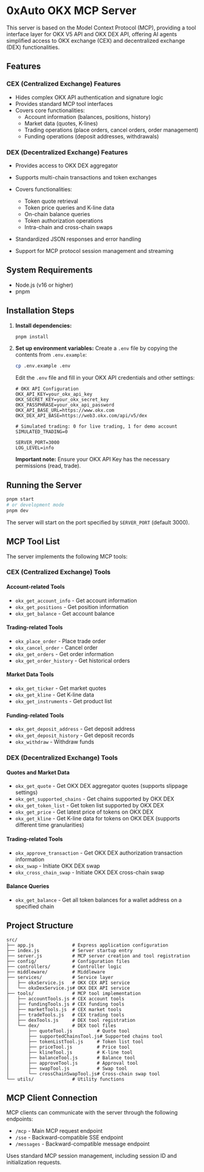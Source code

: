 # 0xAuto OKX MCP Server

This server is based on the Model Context Protocol (MCP), providing a tool interface layer for OKX V5 API and OKX DEX API,
offering AI agents simplified access to OKX exchange (CEX) and decentralized exchange (DEX) functionalities.

## Features

### CEX (Centralized Exchange) Features
- Hides complex OKX API authentication and signature logic
- Provides standard MCP tool interfaces
- Covers core functionalities:
    - Account information (balances, positions, history)
    - Market data (quotes, K-lines)
    - Trading operations (place orders, cancel orders, order management)
    - Funding operations (deposit addresses, withdrawals)

### DEX (Decentralized Exchange) Features
- Provides access to OKX DEX aggregator
- Supports multi-chain transactions and token exchanges
- Covers functionalities:
    - Token quote retrieval
    - Token price queries and K-line data
    - On-chain balance queries
    - Token authorization operations
    - Intra-chain and cross-chain swaps

- Standardized JSON responses and error handling
- Support for MCP protocol session management and streaming

## System Requirements

- Node.js (v16 or higher)
- pnpm

## Installation Steps

1. **Install dependencies:**
   ```bash
   pnpm install
   ```

2. **Set up environment variables:**
   Create a `.env` file by copying the contents from `.env.example`:
   ```bash
   cp .env.example .env
   ```
   Edit the `.env` file and fill in your OKX API credentials and other settings:
   ```
   # OKX API Configuration
   OKX_API_KEY=your_okx_api_key
   OKX_SECRET_KEY=your_okx_secret_key
   OKX_PASSPHRASE=your_okx_api_password
   OKX_API_BASE_URL=https://www.okx.com
   OKX_DEX_API_BASE=https://web3.okx.com/api/v5/dex
   
   # Simulated trading: 0 for live trading, 1 for demo account
   SIMULATED_TRADING=0
   
   SERVER_PORT=3000
   LOG_LEVEL=info
   ```
   **Important note:** Ensure your OKX API Key has the necessary permissions (read, trade).

## Running the Server

```bash
pnpm start
# or development mode
pnpm dev
```

The server will start on the port specified by `SERVER_PORT` (default 3000).

## MCP Tool List

The server implements the following MCP tools:

### CEX (Centralized Exchange) Tools

#### Account-related Tools
- `okx_get_account_info` - Get account information
- `okx_get_positions` - Get position information
- `okx_get_balance` - Get account balance

#### Trading-related Tools
- `okx_place_order` - Place trade order
- `okx_cancel_order` - Cancel order
- `okx_get_orders` - Get order information
- `okx_get_order_history` - Get historical orders

#### Market Data Tools
- `okx_get_ticker` - Get market quotes
- `okx_get_kline` - Get K-line data
- `okx_get_instruments` - Get product list

#### Funding-related Tools
- `okx_get_deposit_address` - Get deposit address
- `okx_get_deposit_history` - Get deposit records
- `okx_withdraw` - Withdraw funds

### DEX (Decentralized Exchange) Tools

#### Quotes and Market Data
- `okx_get_quote` - Get OKX DEX aggregator quotes (supports slippage settings)
- `okx_get_supported_chains` - Get chains supported by OKX DEX
- `okx_get_token_list` - Get token list supported by OKX DEX
- `okx_get_price` - Get latest price of tokens on OKX DEX
- `okx_get_kline` - Get K-line data for tokens on OKX DEX (supports different time granularities)

#### Trading-related Tools
- `okx_approve_transaction` - Get OKX DEX authorization transaction information
- `okx_swap` - Initiate OKX DEX swap
- `okx_cross_chain_swap` - Initiate OKX DEX cross-chain swap

#### Balance Queries
- `okx_get_balance` - Get all token balances for a wallet address on a specified chain

## Project Structure

```
src/
├── app.js              # Express application configuration
├── index.js            # Server startup entry
├── server.js           # MCP server creation and tool registration
├── config/             # Configuration files
├── controllers/        # Controller logic
├── middleware/         # Middleware
├── services/           # Service layer
│   ├── okxService.js   # OKX CEX API service
│   └── okxDexService.js# OKX DEX API service
├── tools/              # MCP tool implementation
│   ├── accountTools.js # CEX account tools
│   ├── fundingTools.js # CEX funding tools
│   ├── marketTools.js  # CEX market tools
│   ├── tradeTools.js   # CEX trading tools
│   ├── dexTools.js     # DEX tool registration
│   └── dex/            # DEX tool files
│       ├── quoteTool.js         # Quote tool
│       ├── supportedChainsTool.js# Supported chains tool
│       ├── tokenListTool.js     # Token list tool
│       ├── priceTool.js         # Price tool
│       ├── klineTool.js         # K-line tool
│       ├── balanceTool.js       # Balance tool
│       ├── approveTool.js       # Approval tool
│       ├── swapTool.js          # Swap tool
│       └── crossChainSwapTool.js# Cross-chain swap tool
└── utils/              # Utility functions
```

## MCP Client Connection

MCP clients can communicate with the server through the following endpoints:

- `/mcp` - Main MCP request endpoint
- `/sse` - Backward-compatible SSE endpoint
- `/messages` - Backward-compatible message endpoint

Uses standard MCP session management, including session ID and initialization requests.
